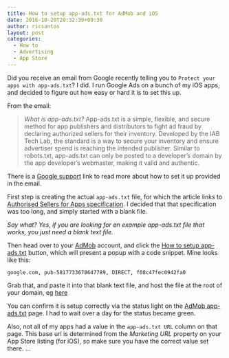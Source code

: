 ```yaml
---
title: How to setup app-ads.txt for AdMob and iOS
date: 2016-10-20T20:32:39+09:30
author: ricsantos
layout: post
categories:
  - How to
  - Advertising
  - App Store
---
```


Did you receive an email from Google recently telling you to `Protect your apps with app-ads.txt`? I did. I run Google Ads on a bunch of my iOS apps, and decided to figure out how easy or hard it is to set this up.

From the email:

> *What is app-ads.txt?*
> App-ads.txt is a simple, flexible, and secure method for app publishers and distributors to fight ad fraud by declaring authorized sellers for their inventory.
> Developed by the IAB Tech Lab, the standard is a way to secure your inventory and ensure advertiser spend is reaching the intended publisher.
> Similar to robots.txt, app-ads.txt can only be posted to a developer’s domain by the app developer’s webmaster, making it valid and authentic.


There is a [Google support](https://support.google.com/admob/answer/9363762) link to read more about how to set it up provided in the email.

First step is creating the actual `app-ads.txt` file, for which the article links to  [Authorised Sellers for Apps specification](https://www.iabtechlab.com/wp-content/uploads/2019/03/app-ads.txt-v1.0-final-.pdf). I decided that that specification was too long, and simply started with a blank file.

*Say what? Yes, if you are looking for an example app-ads.txt file that works, you just need a blank text file.*

Then head over to your [AdMob](https://apps.admob.com) account, and click the [How to setup app-ads.txt](https://apps.admob.com/v2/apps/appadstxt) button, which will present a popup with a code snippet. Mine looks like this:

```
google.com, pub-5817733678647789, DIRECT, f08c47fec0942fa0
```

Grab that, and paste it into that blank text file, and host the file at the root of your domain, eg [here](https://www.ricsantos.net/app-ads.txt)

You can confirm it is setup correctly via the status light on the [AdMob app-ads.txt](https://apps.admob.com/v2/apps/appadstxt) page. I had to wait over a day for the status became green.

Also, not all of my apps had a value in the `app-ads.txt URL` column on that page. This base url is determined from the *Marketing URL* property on your App Store listing (for iOS), so make sure you have the correct value set there.
...